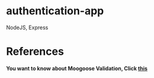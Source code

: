 # authentication-app
NodeJS, Express

# References
<h4>You want to know about Moogoose Validation, Click&nbsp;<a href="https://mongoosejs.com/docs/validation.html">this</a></h4>
